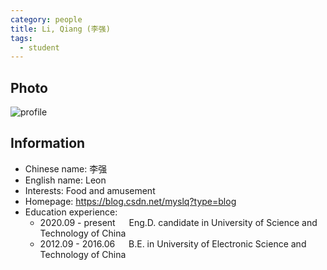 ```yaml
---
category: people
title: Li, Qiang (李强)
tags:
  - student
---
```


## Photo

![profile](https://user-images.githubusercontent.com/116997215/199049447-31878b58-da89-412b-a5e5-6212746303bf.jpg)

## Information

- Chinese name: 李强
- English name: Leon
- Interests: Food and amusement
- Homepage: <https://blog.csdn.net/myslq?type=blog>
- Education experience:
  - 2020.09 - present     Eng.D. candidate in University of Science and Technology of China
  - 2012.09 - 2016.06     B.E. in University of Electronic Science and Technology of China
